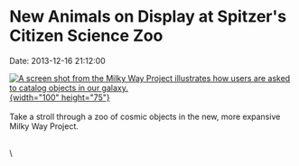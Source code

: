 New Animals on Display at Spitzer\'s Citizen Science Zoo
========================================================

Date: 2013-12-16 21:12:00

[![A screen shot from the Milky Way Project illustrates how users are
asked to catalog objects in our
galaxy.](http://www.jpl.nasa.gov/images/spitzer/20131216/spitzer20131216-th.jpg){width="100"
height="75"}](http://www.jpl.nasa.gov/news/news.cfm?release=2013-368&rn=news.xml&rst=3988)\
\
Take a stroll through a zoo of cosmic objects in the new, more expansive
Milky Way Project.

\
\
